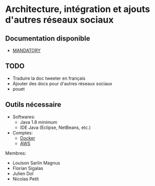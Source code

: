 # Architecture, intégration et ajouts d'autres réseaux sociaux

## Documentation disponible

- [MANDATORY](/docs/MANDATORY_EQUIPES_A_LIRE.md)

## TODO

- Traduire la doc tweeter en français
- Ajouter des docs pour d'autres réseaux sociaux
- pouet

## Outils nécessaire

- Softwares:
  + Java 1.8 minimum
  + IDE Java (Eclipse, NetBeans, etc.)
- Comptes:
  + [Docker](https://www.docker.com/)
  + [AWS](https://aws.amazon.com/)
  
  

Membres:

- Louison Sarlin Magnus
- Florian Sigalas
- Julien Dol
- Nicolas Petit
